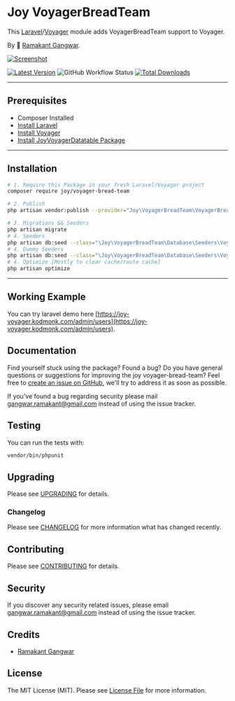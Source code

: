 # Joy VoyagerBreadTeam

This [Laravel](https://laravel.com/)/[Voyager](https://voyager.devdojo.com/) module adds VoyagerBreadTeam support to Voyager.

By 🐼 [Ramakant Gangwar](https://github.com/rxcod9).

[![Screenshot](https://raw.githubusercontent.com/rxcod9/joy-voyager-bread-team/main/cover.jpg)](https://joy-voyager.kodmonk.com/)

[![Latest Version](https://img.shields.io/github/v/release/rxcod9/joy-voyager-bread-team?style=flat-square)](https://github.com/rxcod9/joy-voyager-bread-team/releases)
![GitHub Workflow Status](https://img.shields.io/github/actions/workflow/status/rxcod9/joy-voyager-bread-team/run-tests.yml?branch=main&label=tests)
[![Total Downloads](https://img.shields.io/packagist/dt/joy/voyager-bread-team.svg?style=flat-square)](https://packagist.org/packages/joy/voyager-bread-team)

---

## Prerequisites

*   Composer Installed
*   [Install Laravel](https://laravel.com/docs/installation)
*   [Install Voyager](https://github.com/the-control-group/voyager)
*   [Install JoyVoyagerDatatable Package](https://github.com/rxcod9/joy-voyager-datatable)

---

## Installation

```bash
# 1. Require this Package in your fresh Laravel/Voyager project
composer require joy/voyager-bread-team

# 2. Publish
php artisan vendor:publish --provider="Joy\VoyagerBreadTeam\VoyagerBreadTeamServiceProvider" --force

# 3. Migrations && Seeders
php artisan migrate
# 4. Seeders
php artisan db:seed --class="\Joy\VoyagerBreadTeam\Database\Seeders\VoyagerDatabaseSeeder" --force
# 4. Dummy Seeders
php artisan db:seed --class="\Joy\VoyagerBreadTeam\Database\Seeders\VoyagerDummyDatabaseSeeder" --force
# 4. Optimize [Mostly to clear cache/route cache]
php artisan optimize
```

---


## Working Example

You can try laravel demo here [https://joy-voyager.kodmonk.com/admin/users](https://joy-voyager.kodmonk.com/admin/users).

## Documentation

Find yourself stuck using the package? Found a bug? Do you have general questions or suggestions for improving the joy voyager-bread-team? Feel free to [create an issue on GitHub](https://github.com/rxcod9/joy-voyager-bread-team/issues), we'll try to address it as soon as possible.

If you've found a bug regarding security please mail [gangwar.ramakant@gmail.com](mailto:gangwar.ramakant@gmail.com) instead of using the issue tracker.

## Testing

You can run the tests with:

```bash
vendor/bin/phpunit
```

## Upgrading

Please see [UPGRADING](UPGRADING.md) for details.

### Changelog

Please see [CHANGELOG](CHANGELOG.md) for more information what has changed recently.

## Contributing

Please see [CONTRIBUTING](CONTRIBUTING.md) for details.

## Security

If you discover any security related issues, please email [gangwar.ramakant@gmail.com](mailto:gangwar.ramakant@gmail.com) instead of using the issue tracker.

## Credits

- [Ramakant Gangwar](https://github.com/rxcod9)

## License

The MIT License (MIT). Please see [License File](LICENSE.md) for more information.
